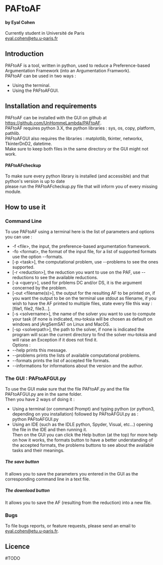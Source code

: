# PAFtoAF
#### by Eyal Cohen
Currently student in Université de Paris  
eyal.cohen@etu.u-paris.fr

## Introduction

PAFtoAF is a tool, written in python, used to reduce a Preference-based Argumentation Framework (into an Argumentation Framwork).  
PAFtoAF can be used in two ways :

* Using the terminal.
* Using the PAFtoAFGUI.

## Installation and requirements

PAFtoAF can be installed with the GUI on github at <https://github.com/UnHommeLambda/PAFtoAF>.  
PAFtoAF requires python 3.X, the python libraries : sys, os, copy, platform, pathlib.  
PAFtoAFGUI also requires the libraries : matplotlib, tkinter, networkx, TkinterDnD2, datetime.  
Make sure to keep both files in the same directory or the GUI might not work.  

#### PAFtoAFcheckup  

To make sure every python library is installed (and accessible) and that python's version is up to date  
please run the PAFtoAFcheckup.py file that will inform you of every missing module.

## How to use it

### Command Line

To use PAFtoAF using a terminal here is the list of parameters and options you can use :  
  - -f \<file\>, the input, the preference-based argumentation framework.  
  - -fo \<format\>, the format of the input file, for a list of supported formats use the option --formats.  
  - [-p \<task\>], the computational problem, use --problems to see the ones supported.  
  - [-r \<reduction\>], the reduction you want to use on the PAF, use --reductions to see the available reductions.  
  - [-a \<query\>], used for prblems DC and/or DS, it is the argument concerned by the problem.  
  - [-out \<filename(s)\>], the output for the resulting AF to be printed on,
  if you want the output to be on the terminal use stdout as filename, if you wish to have the AF printed to  multiple files,
  state every file this way : [file1, file2, file3...].  
  - [-s \<solvername\>], the name of the solver you want to use to compute your task (if none is indicated,
  mu-toksia will be chosen as default on windows and jArgSemSAT on Linux and MacOS.  
  - [-sp \<solverpath\>], the path to the solver, if none is indicated the program will 
  scan the current directory to find the solver mu-toksia and will raise an Exception if it does not find it.  
  Options :
  - --help prints this message.  
  - --problems prints the lists of available computational problems.  
  - --formats prints the list of accepted file formats.  
  - --informations for informations about the version and the author.  

### The GUI : PAFtoAFGUI.py

To use the GUI make sure that the file PAFtoAF.py and the file PAFtoAFGUI.py are in the same folder.  
Then you have 2 ways of doing it :  
  - Using a terminal (or command Prompt) and typing python (or python3, depending on you installation) followed by PAFtoAFGUI.py as :  
  python PAFtoAFGUI.py  
  - Using an IDE (such as the IDLE python, Spyder, Visual, etc...) opening the file in the IDE and then running it.  
Then on the GUI you can click the Help button (at the top) for more help on how it works, the formats button to have
a better understanding of the accepted formats, the problems buttons to see about the available tasks and their meanings.  
##### The save button  
It allows you to save the parameters you entered in the GUI as the corresponding command line in a text file.  
##### The download button  
It allows you to save the AF (resulting from the reduction) into a new file.  

### Bugs  
To file bugs reports, or feature requests, please send an email to <eyal.cohen@etu.u-paris.fr>.  

## Licence  
#TODO

